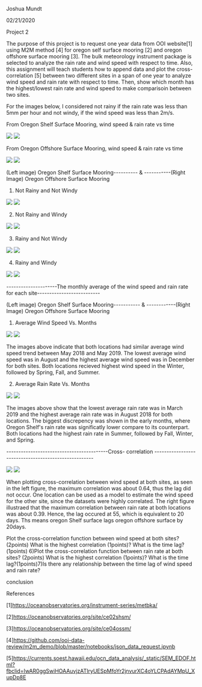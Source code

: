 Joshua Mundt

02/21/2020

Project 2

  The purpose of this project is to request one year data from OOI website[1] using M2M method [4] for oregon self surface mooring [2] and oregon offshore surface mooring [3]. The bulk meteorology instrument package is selected to analyze the rain rate and wind speed with respect to time. Also, this assignment will teach students how to append data and plot the cross- correlation [5] between two different sites in a span of one year to analyze wind speed and rain rate with respect to time. Then, show which month has the highest/lowest rain rate and wind speed to make comparisoin between two sites.
  
For the images below, I considered not rainy if the rain rate was less than 5mm per hour and not windy,  if the wind speed was less than 2m/s.
  
 
From Oregon Shelf Surface Mooring, wind speed & rain rate vs time

![](Meteo_pic/OSSM_Wind_Speed_Vs_Time.png)
![](Meteo_pic/OSSM_Rain_Rate_Vs_Time.png)

From Oregon Offshore Surface Mooring, wind speed & rain rate vs time

![](Meteo_pic/OOSM_Wind_Speev_Vs_Time.png)
![](Meteo_pic/OOSM_Rain_Rate_Vs_Time.png)

(Left image) Oregon Shelf Surface Mooring---------- & -----------(Right Image) Oregon Offshore Surface Mooring

1. Not Rainy and Not Windy

![](Meteo_pic/OSSM_NR_NW_Vs_Time.png)
![](Meteo_pic/OOSM_NR_NW_Vs_Time.png)

2. Not Rainy and Windy

![](Meteo_pic/OSSM_NR_W_Vs_Time.png)
![](Meteo_pic/OOSM_NR_W_Vs_Time.png)

3. Rainy and Not Windy

![](Meteo_pic/OSSM_R_NW_Vs_Time.png)
![](Meteo_pic/OOSM_R_NW_Vs_Time.png)

4. Rainy and Windy

![](Meteo_pic/OSSM_R_W_Vs_TIme.png)
![](Meteo_pic/OOSM_R_W_Vs_Time.png)


---------------------The monthly average of the wind speed and rain rate for each site--------------------------

(Left image) Oregon Shelf Surface Mooring----------- & ------------(Right Image) Oregon Offshore Surface Mooring

1. Average Wind Speed Vs. Months

![](Meteo_pic/OSSM_Avg_Wind_Speed_Vs_Months.png)
![](Meteo_pic/OOSM_Avg_Wind_Speed_Vs_Months.png)

The images above indicate that both locations had similar average wind speed trend between May 2018 and May 2019. The lowest average wind speed was in August and the highest average wind speed was in December for both sites. Both locations recieved highest wind speed in the Winter, followed by Spring, Fall, and Summer.


2. Average Rain Rate Vs. Months

![](Meteo_pic/OSSM_Avg_Rain_Rate_Vs_Months.png)
![](Meteo_pic/OOSM_Avg_Rain_Rate_Vs_Months.png)

The images above show that the lowest average rain rate was in March 2019 and the highest average rain rate was in August 2018 for both locations. The biggest discrepency was shown in the early months, where Oregon Shelf's rain rate was significatly lower compare to its counterpart. Both locations had the highest rain rate in Summer, followed by Fall, Winter, and Spring.


------------------------------------------Cross- correlation -----------------------------------------------------

![](Meteo_pic/Wind_Speed.png)
![](Meteo_pic/Rain_Rate.png)

When plotting cross-correlation between wind speed at both sites, as seen in the left figure, the maximum correlation was about 0.64, thus the lag did not occur. One location can be used as a model to estimate the wind speed for the other site, since the datasets were highly correlated.
The right figure illustraed that the maximum correlation between rain rate at both locations was about 0.39. Hence, the lag occured at 55, which is equivalent to 20 days. Ths means oregon Shelf surface lags oregon offshore surface by 20days.


Plot the cross-correlation function between wind speed at both sites? (2points)
What is the highest correlation (1points)?
What is the time lag?(1points)
6)Plot the cross-correlation function between rain rate at both sites? (2points)
What is the highest correlation (1points)?
What is the time lag?(1points)7)Is there any relationship between the time lag of wind speed and rain rate? 

conclusion


 

References

[1]https://oceanobservatories.org/instrument-series/metbka/

[2]https://oceanobservatories.org/site/ce02shsm/

[3]https://oceanobservatories.org/site/ce04ossm/

[4]https://github.com/ooi-data-review/m2m_demo/blob/master/notebooks/json_data_request.ipynb

[5]https://currents.soest.hawaii.edu/ocn_data_analysis/_static/SEM_EDOF.html?fbclid=IwAR0ggSwiHOAAuvjzATIryUESpMfoYr2jnvurXC4oYLCPAdAYMpU_XupDp8E
